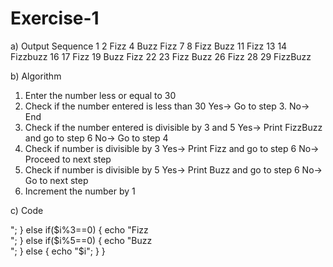 # Exercise-1
a) Output Sequence
1
2
Fizz
4
Buzz
Fizz
7
8
Fizz
Buzz
11
Fizz
13
14
Fizzbuzz
16
17
Fizz
19
Buzz
Fizz
22
23
Fizz
Buzz
26
Fizz
28
29
FizzBuzz


b) Algorithm
1) Enter the number less or equal to 30
2) Check if the number entered is less than 30
   Yes-> Go to step 3.
   No-> End
3) Check if the number entered is divisible by 3 and 5
   Yes-> Print FizzBuzz and go to step 6
   No-> Go to step 4
4) Check if number is divisible by 3
   Yes-> Print Fizz and go to step 6
   No-> Proceed to next step
5) Check if number is divisible by 5
   Yes-> Print Buzz and go to step 6
   No-> Go to next step
6) Increment the number by 1

c) Code
 <?php
 for($i=1;$1<=30;$i++)
 {
   if($i%3==0 && $i%5==0)
   {
     echo "FizzBuzz<br>";
   }
   else if($i%3==0)
   {
     echo "Fizz<br>";
   }
   else if($i%5==0)
   {
     echo "Buzz<br>";
   }
   else
   {
      echo "$i";
   }
}
